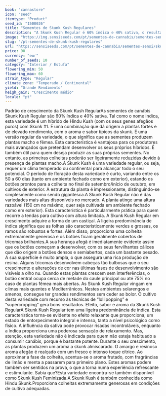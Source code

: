 ```yaml
---
book: "cannastore"
icon: "seed"
itemtype: "Product"
seed_id: "1500026"
title: "Sementes de Skunk Kush Regulares"
description: "A Skunk Kush Regular é 60% índica e 40% sativa, o resultado é um efeito intenso, cerebral e relaxante. Desenvolve-se bem em climas mais quentes."
image: "https://img.sensiseeds.com/pt/sementes-de-cannabis/sementes-sensi/skunk-kush-image.png"
slug: "/pt-sementes-de-skunk-kush-regulares"
url: "https://sensiseeds.com/pt/sementes-de-cannabis/sementes-sensi/skunk-kush?a_aid=cannastore"
price: 90
currency: "eur"
number_of_seeds: 10
category: "Interior / Estufa"
flowering_min: 50
flowering_max: 60
strain_type: "Regular"
climate_zone: "Temperado / Continental"
yield: "Grande Rendimento"
heigh_gain: "Crescimento médio"
locale: "pt"
---
```

Padrão de crescimento da Skunk Kush RegularAs sementes de canábis Skunk Kush Regular são 60% índica e 40% sativa. Tal como o nome indica, esta variedade é um híbrido de Hindu Kush (com os seus genes afegãos puros) com Skunk #1. É uma combinação que dá origem a plantas fortes e de elevado rendimento, com o aroma e sabor típicos da skunk. É uma versão regular da variedade, o que significa que as sementes produzem plantas macho e fêmea. Esta característica é vantajosa para os produtores mais avançados que pretendam desenvolver os seus próprios híbridos. É também útil para quem deseja produzir as suas próprias sementes. No entanto, as primeiras colheitas poderão ser ligeiramente reduzidas devido à presença de plantas macho.A Skunk Kush é uma variedade regular, ou seja, requer um clima temperado ou continental para alcançar todo o seu potencial. O período de floração desta variedade é curto, variando entre os 50 a 60 dias (tanto em ambiente fechado como em exterior), estando os botões prontos para a colheita no final de setembro/início de outubro, em cultivos de exterior. A estrutura da planta é impressionante, distinguindo-se simplesmente como sendo gigantesca.A Skunk Kush Regular não é das variedades mais altas disponíveis no mercado. A planta atinge uma altura razoável (150 cm no máximo, quer seja cultivada em ambiente fechado como em exterior). Esta característica é particularmente prática para quem recorre a tendas para cultivo com altura limitada. A Skunk Kush Regular em crescimento adquire a forma de um castiçal. A ligeira predominância de índica significa que as folhas são caracteristicamente verdes e grossas, os ramos são robustos e fortes. Além disso, proporciona uma colheita extremamente generosa e os botões ficam geralmente cobertos de tricomas brilhantes.A sua herança afegã é imediatamente evidente assim que os botões começam a desenvolver, com os seus fervilhantes cálices que dão origem a botões densos e semiabertos, cada um bastante pesado. A sua superfície é muito ampla, o que assegura uma rica produção de resina. Alguns tricomas desenvolvem cabeças tão bulbosas que o seu crescimento e alterações de cor nas últimas fases de desenvolvimento são visíveis a olho nu. Quando estas plantas crescem sem interferências, o botão central ocupa cerca de metade do caule principal ou até 75% no caso de plantas fêmea mais abertas. As Skunk Kush Regular vingam em climas mais quentes e Mediterrânicos. Nestes ambientes solarengos e amenos, consegue ter grandes rendimentos sem ceder ao bolor. O cultivo desta variedade com recurso às técnicas de “lollipopping” e “supercropping” gera bons resultados. Efeito, sabor e aroma da Skunk Kush RegularA Skunk Kush Regular tem uma ligeira predominância de índica. Esta característica torna-se evidente no efeito relaxante que proporciona; um estado de entorpecimento integral e intenso, tanto a nível psicológico como físico. A influência da sativa pode provocar risadas incontroláveis, enquanto a índica proporciona uma poderosa sensação de relaxamento. Mas, atenção, esta variedade não é indicada para quem não esteja habituado a consumir canábis, porque é bastante potente. Durante o seu crescimento, as plantas produzem um aroma a skunk almiscarado. O amargo e resinoso aroma afegão é realçado com um fresco e intenso toque cítrico. Ao aproximar a fase da colheita, acentua-se o aroma frutado, com fragrâncias de limão e menta a passarem para primeiro plano. Estes aromas podem também ser sentidos na prova, o que a torna numa experiência refrescante e estimulante. Sabia que?Esta variedade encontra-se também disponível como Skunk Kush Feminizada.A Skunk Kush é também conhecida como Hindu Skunk.Proporciona colheitas extremamente generosas em condições de cultivo adequadas.
